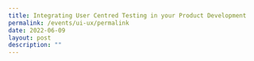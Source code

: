 ```yaml
---
title: Integrating User Centred Testing in your Product Development
permalink: /events/ui-ux/permalink
date: 2022-06-09
layout: post
description: ""
---
```

